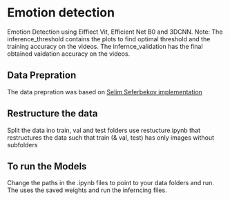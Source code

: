 # Emotion detection
Emotion Detection using Eiffiect Vit, Efficient Net B0 and 3DCNN. 
Note: The inference_threshold contains the plots to find optimal threshold and the training accuracy on the videos. The infernce_validation has the final obtained vaidation accuracy on the videos.
 ## Data Prepration
 The data prepration was based on [Selim Seferbekov implementation](https://github.com/selimsef/dfdc_deepfake_challenge#data-preparation)

 

 ## Restructure the data
 Split the data ino train, val and test folders
 use restucture.ipynb that restructures the data such that train (& val, test) has only images without subfolders

 ## To run the Models
 Change the paths in the .ipynb files to point to your data folders and run. The uses the saved weights and run the inferncing files.

